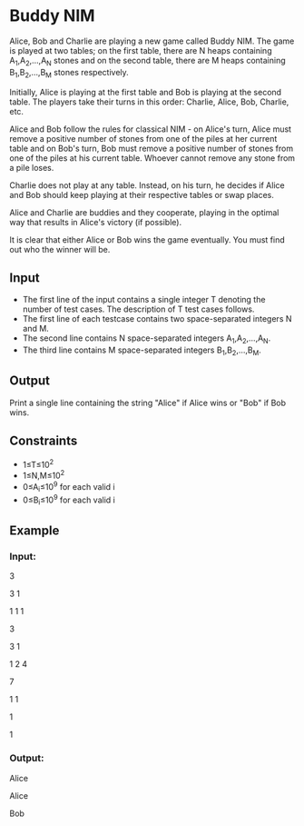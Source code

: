 # Buddy NIM

Alice, Bob and Charlie are playing a new game called Buddy NIM. 
The game is played at two tables; on the first table, there are N heaps containing A<sub>1</sub>,A<sub>2</sub>,…,A<sub>N</sub> stones 
and on the second table, there are M heaps containing B<sub>1</sub>,B<sub>2</sub>,…,B<sub>M</sub> stones respectively.

Initially, Alice is playing at the first table and Bob is playing at the second table. 
The players take their turns in this order: Charlie, Alice, Bob, Charlie, etc.

Alice and Bob follow the rules for classical NIM - on Alice's turn, Alice must remove a positive number of stones 
from one of the piles at her current table and on Bob's turn, Bob must remove a positive number of stones from one of the piles at his current table. 
Whoever cannot remove any stone from a pile loses.

Charlie does not play at any table. Instead, on his turn, he decides if Alice and Bob should keep playing at their respective tables or swap places.

Alice and Charlie are buddies and they cooperate, playing in the optimal way that results in Alice's victory (if possible).

It is clear that either Alice or Bob wins the game eventually. You must find out who the winner will be.

## Input

- The first line of the input contains a single integer T denoting the number of test cases. The description of T test cases follows.
- The first line of each testcase contains two space-separated integers N and M.
- The second line contains N space-separated integers A<sub>1</sub>,A<sub>2</sub>,…,A<sub>N</sub>.
- The third line contains M space-separated integers B<sub>1</sub>,B<sub>2</sub>,…,B<sub>M</sub>.

## Output

Print a single line containing the string "Alice" if Alice wins or "Bob" if Bob wins.

## Constraints

- 1≤T≤10<sup>2</sup>
- 1≤N,M≤10<sup>2</sup>
- 0≤A<sub>i</sub>≤10<sup>9</sup> for each valid i
- 0≤B<sub>i</sub>≤10<sup>9</sup> for each valid i

## Example

### Input:

3

3 1

1 1 1

3

3 1

1 2 4

7

1 1

1

1

### Output:

Alice

Alice

Bob
